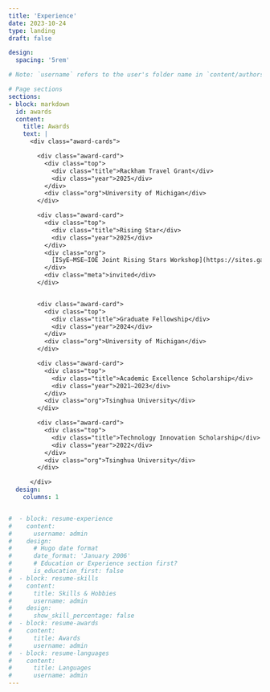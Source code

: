 ```yaml
---
title: 'Experience'
date: 2023-10-24
type: landing
draft: false

design:
  spacing: '5rem'

# Note: `username` refers to the user's folder name in `content/authors/`

# Page sections
sections:
- block: markdown
  id: awards
  content:
    title: Awards
    text: |
      <div class="award-cards">

        <div class="award-card">
          <div class="top">
            <div class="title">Rackham Travel Grant</div>
            <div class="year">2025</div>
          </div>
          <div class="org">University of Michigan</div>
        </div>

        <div class="award-card">
          <div class="top">
            <div class="title">Rising Star</div>
            <div class="year">2025</div>
          </div>
          <div class="org">
            [ISyE–MSE–IOE Joint Rising Stars Workshop](https://sites.gatech.edu/risingstars-isye-mse-ioe/)
          </div>
          <div class="meta">invited</div>
        </div>


        <div class="award-card">
          <div class="top">
            <div class="title">Graduate Fellowship</div>
            <div class="year">2024</div>
          </div>
          <div class="org">University of Michigan</div>
        </div>

        <div class="award-card">
          <div class="top">
            <div class="title">Academic Excellence Scholarship</div>
            <div class="year">2021–2023</div>
          </div>
          <div class="org">Tsinghua University</div>
        </div>

        <div class="award-card">
          <div class="top">
            <div class="title">Technology Innovation Scholarship</div>
            <div class="year">2022</div>
          </div>
          <div class="org">Tsinghua University</div>
        </div>

      </div>
  design:
    columns: 1


#  - block: resume-experience
#    content:
#      username: admin
#    design:
#      # Hugo date format
#      date_format: 'January 2006'
#      # Education or Experience section first?
#      is_education_first: false
#  - block: resume-skills
#    content:
#      title: Skills & Hobbies
#      username: admin
#    design:
#      show_skill_percentage: false
#  - block: resume-awards
#    content:
#      title: Awards
#      username: admin
#  - block: resume-languages
#    content:
#      title: Languages
#      username: admin
---
```

